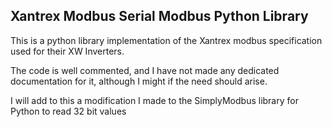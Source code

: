 ## Xantrex Modbus Serial Modbus Python Library
This is a python library implementation of the Xantrex modbus specification used for their XW Inverters. 

The code is well commented, and I have not made any dedicated documentation for it, although I might if the need should arise. 

I will add to this a modification I made to the SimplyModbus library for Python to read 32 bit values
